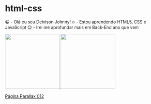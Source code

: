 # html-css
 😀 - Olá eu sou Deivison Johnny!
 🔥 - Estou aprendendo HTML5, CSS e JavaScript
 😌 - Irei me aprofundar mais em Back-End ano que vem

<div >
  <a href="https://github.com/deivisonjohnny">
  <img height="180em" src="https://github-readme-stats.vercel.app/api?username=deivisonjohnny&show_icons=true&theme=dark&include_all_commits=true&count_private=true"/>
  <img height="180em" src="https://github-readme-stats.vercel.app/api/top-langs/?username=deivisonjohnny&layout=compact&langs_count=7&theme=dark"/>
</div>

<a href="Desafios/012/index.html">Página Parallax 012</a>